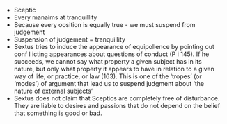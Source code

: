 - Sceptic
- Every manaims at tranquillity
- Because every oosition is equally true - we must suspend from judgement
- Suspension of judgement = tranquillity
- Sextus tries to induce the appearance of equipollence by pointing out conf l icting appearances about questions of conduct (P i 145). If he succeeds, we cannot say what property a given subject has in its nature, but only what property it appears to have in relation to a given way of life, or practice, or law (163). This is one of the ‘tropes’ (or ‘modes’) of argument that lead us to suspend judgment about ‘the nature of external subjects’
- Sextus does not claim that Sceptics are completely free of disturbance. They are liable to desires and passions that do not depend on the belief that something is good or bad.